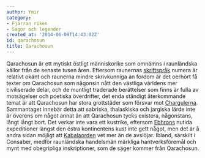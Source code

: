 ```yaml
---
author: Ymir
category:
- Fjärran riken
- Sagor och legender
created_at: '2014-06-09T14:43:02Z'
id: qarachosun
title: Qarachosun
---
```

Qarachosun är ett mytiskt östligt människorike som omnämns i raunländska källor från de senaste tusen åren. Eftersom raunernas [skriftspråk] numera är relativt okänt och raunerna mindre skrivkunniga än fordom är det oerhört få texter om Qarachosun som någonsin nått den västliga världens mer civiliserade delar, och de muntligt traderade berättelser som finns är fulla av motsägelser och poetiska överdrifter, det enda ständigt återkommande temat är att Qarachosun har stora grottstäder som försvar mot [Chargulerna]. Sammantaget innebär detta att sabriska, thalaskiska och jargiska lärde inte är överens om något annat än att Qarachosun tycks existera, någonstans, långt långt bort. Det verkar inte vara ett kustrike, eftersom [Ebhrons] nutida expeditioner längst den östra kontinentens kust inte gett något, men det är å andra sidan möjligt att [Kabalaorden] vet mer än de avslöjar. Ibland, särskilt i Consaber, medför raunländska handelsmän märkliga hantverksföremål och mynt med obegripliga inskriptioner, som de säger kommer från Qarachosun.

  [skriftspråk]: Rarûn-skrift
  [Chargulerna]: Chargulerna
  [Ebhrons]: Ebhron
  [Kabalaorden]: Kabalaorden